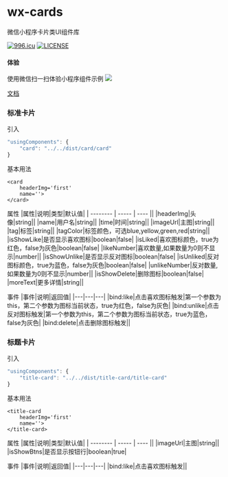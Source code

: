 # wx-cards

微信小程序卡片类UI组件库

[![996.icu](https://img.shields.io/badge/link-996.icu-red.svg)](https://996.icu) [![LICENSE](https://img.shields.io/badge/license-Anti%20996-blue.svg)](https://github.com/996icu/996.ICU/blob/master/LICENSE)



#### 体验
使用微信扫一扫体验小程序组件示例
![](https://user-images.githubusercontent.com/23134442/56375252-9e4bc580-6237-11e9-8371-5b3f540c795e.png=1000x1000)


[文档](https://github.com/katherine0325/katherine0325.github.io/issues/25)


### 标准卡片

引入
```javascript
"usingComponents": {
    "card": "../../dist/card/card"
}
```
基本用法
```
<card
    headerImg='first'
    name=''>
</card>
```
属性
|属性|说明|类型|默认值|
| --------   | -----  | ----  ||
|headerImg|头像|string||
|name|用户名|string||
|time|时间|string||
|imageUrl|主图|string||
|tag|标签|string||
|tagColor|标签颜色，可选blue,yellow,green,red|string||
|isShowLike|是否显示喜欢图标|boolean|false|
|isLiked|喜欢图标颜色，true为红色，false为灰色|boolean|false|
|likeNumber|喜欢数量,如果数量为0则不显示|number||
|isShowUnlike|是否显示反对图标|boolean|false|
|isUnliked|反对图标颜色，true为蓝色，false为灰色|boolean|false|
|unlikeNumber|反对数量,如果数量为0则不显示|number||
|isShowDelete|删除图标|boolean|false|
|moreText|更多详情|string||

事件
|事件|说明|返回值|
|---|---|---|
|bind:like|点击喜欢图标触发|第一个参数为this，第二个参数为图标当前状态，true为红色，false为灰色|
|bind:unlike|点击反对图标触发|第一个参数为this，第二个参数为图标当前状态，true为蓝色，false为灰色|
|bind:delete|点击删除图标触发||


### 标题卡片
引入
```javascript
"usingComponents": {
    "title-card": "../../dist/title-card/title-card"
}
```
基本用法
```
<title-card
    headerImg='first'
    name=''>
</title-card>
```
属性
|属性|说明|类型|默认值|
| --------   | -----  | ----  ||
|imageUrl|主图|string||
|isShowBtns|是否显示按钮行|boolean|true|

事件
|事件|说明|返回值|
|---|---|---|
|bind:like|点击喜欢图标触发||

